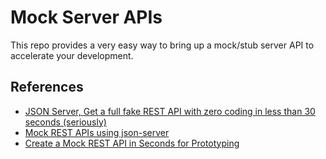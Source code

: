 # Mock Server APIs

This repo provides a very easy way to bring up a mock/stub server API to accelerate your development.

## References

- [JSON Server, Get a full fake REST API with zero coding in less than 30 seconds (seriously)](https://github.com/typicode/json-server#getting-started)
- [Mock REST APIs using json-server](https://www.sitepoint.com/mock-rest-apis-using-json-server/)
- [Create a Mock REST API in Seconds for Prototyping](https://coligo.io/create-mock-rest-api-with-json-server/)
